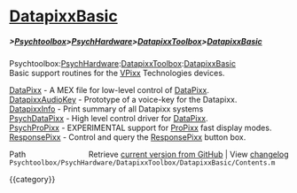 # [DatapixxBasic](DatapixxBasic)
##### >[Psychtoolbox](Psychtoolbox)>[PsychHardware](PsychHardware)>[DatapixxToolbox](DatapixxToolbox)>[DatapixxBasic](DatapixxBasic)

Psychtoolbox:[PsychHardware](PsychHardware):[DatapixxToolbox](DatapixxToolbox):[DatapixxBasic](DatapixxBasic)  
Basic support routines for the [VPixx](VPixx) Technologies devices.  
  
  
[DataPixx](DataPixx)                      - A MEX file for low-level control of [DataPixx](DataPixx).  
[DatapixxAudioKey](DatapixxAudioKey)              - Prototype of a voice-key for the Datapixx.  
[DatapixxInfo](DatapixxInfo)                  - Print summary of all Datapixx systems  
[PsychDataPixx](PsychDataPixx)                 - High level control driver for [DataPixx](DataPixx).  
[PsychProPixx](PsychProPixx)                  - EXPERIMENTAL support for [ProPixx](ProPixx) fast display modes.  
[ResponsePixx](ResponsePixx)                  - Control and query the [ResponsePixx](ResponsePixx) button box.  
  




<div class="code_header" style="text-align:right;">
  <span style="float:left;">Path&nbsp;&nbsp;</span> <span class="counter">Retrieve <a href=
  "https://raw.github.com/Psychtoolbox-3/Psychtoolbox-3/beta/Psychtoolbox/PsychHardware/DatapixxToolbox/DatapixxBasic/Contents.m">current version from GitHub</a> | View <a href=
  "https://github.com/Psychtoolbox-3/Psychtoolbox-3/commits/beta/Psychtoolbox/PsychHardware/DatapixxToolbox/DatapixxBasic/Contents.m">changelog</a></span>
</div>
<div class="code">
  <code>Psychtoolbox/PsychHardware/DatapixxToolbox/DatapixxBasic/Contents.m</code>
</div>

{{category}}